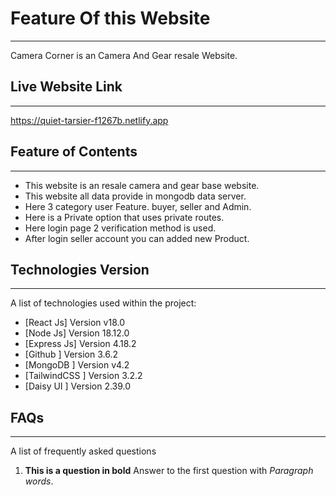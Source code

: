 # Feature Of this Website
***
Camera Corner is an Camera And Gear resale Website.  

## Live Website Link
***
https://quiet-tarsier-f1267b.netlify.app



## Feature of Contents
***
* This website is an resale camera and gear base website.
* This website all data provide in mongodb data server.
* Here 3 category user Feature. buyer, seller and Admin.
* Here is a Private option that uses private routes.
* Here login page 2 verification method is used.
* After login seller account you can added new Product.

## Technologies Version
***
A list of technologies used within the project:
* [React Js] Version v18.0
* [Node Js] Version 18.12.0 
* [Express Js] Version 4.18.2
* [Github ] Version 3.6.2
* [MongoDB ] Version v4.2
* [TailwindCSS ] Version 3.2.2
* [Daisy UI ] Version 2.39.0

## FAQs
***
A list of frequently asked questions
1. **This is a question in bold**
Answer to the first question with _Paragraph words_. 
